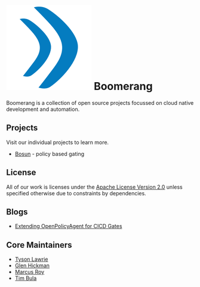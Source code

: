 # ![logo](./assets/favicon.png) Boomerang

Boomerang is a collection of open source projects focussed on cloud native development and automation.

## Projects

Visit our individual projects to learn more.

- [Bosun](./content/bosun.md) - policy based gating

## License

All of our work is licenses under the [Apache License Version 2.0](LICENSE) unless specified otherwise due to constraints by dependencies.

## Blogs

- [Extending OpenPolicyAgent for CICD Gates](https://medium.com/ibm-cloud/extending-openpolicyagent-for-cicd-gates-3a260852d626)

## Core Maintainers

- [Tyson Lawrie](https://github.com/tlawrie)
- [Glen Hickman](https://github.com/gchickma)
- [Marcus Roy](https://github.com/marcusdroy)
- [Tim Bula](https://github.com/timrbula)
